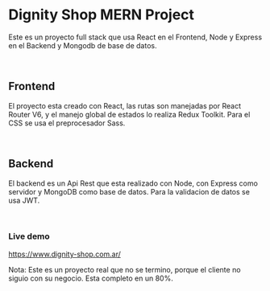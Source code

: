 # Dignity Shop MERN Project

<p>Este es un proyecto full stack que usa React en el Frontend, Node y Express en el Backend y Mongodb de base de datos.</p></br>

## Frontend

<p>El proyecto esta creado con React, las rutas son manejadas por React Router V6, y el manejo global de estados lo realiza Redux Toolkit. Para el CSS se usa el preprocesador Sass.</p></br>

## Backend

<p>El backend es un Api Rest que esta realizado con Node, con Express como servidor y MongoDB como base de datos. Para la validacion de datos se usa JWT.</p></br>

### Live demo

https://www.dignity-shop.com.ar/ </br>

Nota: Este es un proyecto real que no se termino, porque el cliente no siguio con su negocio. Esta completo en un 80%.



